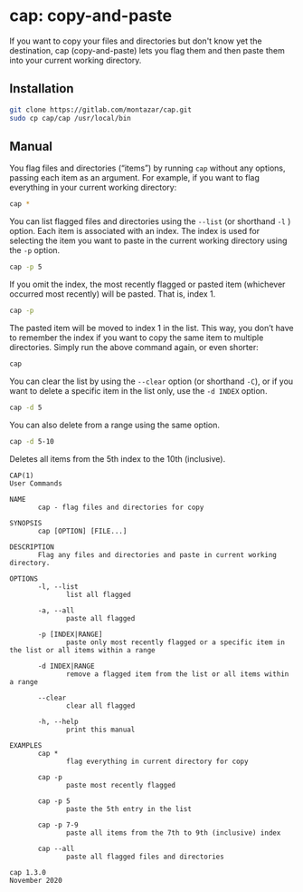 # cap: copy-and-paste

If you want to copy your files and directories but don't know yet the destination, cap (copy-and-paste) lets you flag them and then paste them into your current working directory.

## Installation

```bash
git clone https://gitlab.com/montazar/cap.git
sudo cp cap/cap /usr/local/bin
```

## Manual

You flag files and directories (“items”) by running `cap` without any options, passing each item as an argument. For example, if you want to flag everything in your current working directory:

```bash
cap *
```

You can list flagged files and directories using the `--list` (or shorthand `-l` ) option. Each item is associated with an index. The index is used for selecting the item you want to paste in the current working directory using the `-p` option.

```bash
cap -p 5
```

 If you omit the index, the most recently flagged or pasted item (whichever occurred most recently) will be pasted. That is, index 1.

```bash
cap -p
```

The pasted item will be moved to index 1 in the list. This way, you don’t have to remember the index if you want to copy the same item to multiple directories. Simply run the above command again, or even shorter:

```bash
cap
```

You can clear the list by using the  `--clear` option (or shorthand `-C`), or if you want to delete a specific item in the list only, use the `-d INDEX` option.

```bash
cap -d 5
```

You can also delete from a range using the same option.

```bash
cap -d 5-10
```

Deletes all items from the 5th index to the 10th (inclusive).



```
CAP(1)                                                               User Commands

NAME
       cap - flag files and directories for copy

SYNOPSIS
       cap [OPTION] [FILE...]

DESCRIPTION
       Flag any files and directories and paste in current working directory.

OPTIONS
       -l, --list
              list all flagged

       -a, --all
              paste all flagged

       -p [INDEX|RANGE]
              paste only most recently flagged or a specific item in the list or all items within a range

       -d INDEX|RANGE
              remove a flagged item from the list or all items within a range

       --clear
              clear all flagged

       -h, --help
              print this manual

EXAMPLES
       cap *  
       		  flag everything in current directory for copy

       cap -p 
       		  paste most recently flagged

       cap -p 5
              paste the 5th entry in the list

       cap -p 7-9
              paste all items from the 7th to 9th (inclusive) index

       cap --all
              paste all flagged files and directories

cap 1.3.0                                                            November 2020
```

